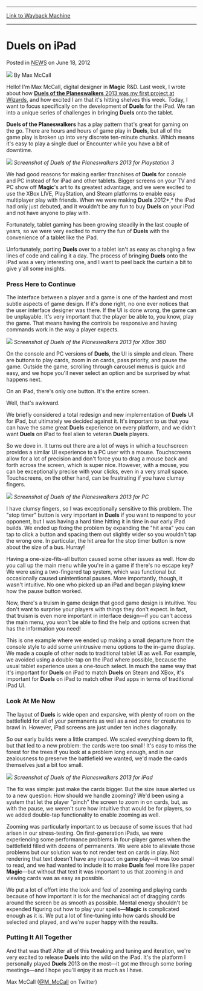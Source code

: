 
---
[Link to Wayback Machine](https://web.archive.org/web/20220705032212/https://magic.wizards.com/en/articles/archive/duels-ipad-2014-02-13)

[_metadata_:author]:- "Max McCall"
[_metadata_:description]:- "Hello! I'm Max McCall, digital designer in Magic R&D. Last week, I wrote about how Duels of the Planeswalkers 2013 was my first project at Wizards, and how excited I am that it's hitting shelves this week. Today, I want to focus specifically on the development of Duels for the iPad. We ran into a unique series of challenges in bringing Duels onto the tablet. Duels of the"
[_metadata_:generator]:- "Drupal 7 (http://drupal.org)"
[_metadata_:node]:- "154396"
[_metadata_:path_date]:- "2014-02-13"
[_metadata_:publish_date]:- "2012-06-18"
[_metadata_:source]:- "div-main-content"
[_metadata_:title]:- "Duels on iPad"
[_metadata_:wayback_capture_timestamp]:- "2022-07-05 03:22:12"
[_metadata_:wayback_raw_url]:- "https://web.archive.org/web/20220705032212id_/https://magic.wizards.com/en/articles/archive/duels-ipad-2014-02-13"
[_metadata_:wayback_url]:- "https://magic.wizards.com/en/articles/archive/duels-ipad-2014-02-13"
---


Duels on iPad
=============



 Posted in [NEWS](/en/articles)
 on June 18, 2012 






![](https://media.magic.wizards.com/styles/auth_small/public/images/person/wizards_author.jpg)
By Max McCall











Hello! I'm Max McCall, digital designer in **Magic** R&D. Last week, I wrote about how [**Duels of the Planeswalkers** 2013 was my first project at Wizards](http://archive.wizards.com/Magic/Magazine/Article.aspx?x=mtg/daily/feature/199), and how excited I am that it's hitting shelves this week. Today, I want to focus specifically on the development of **Duels** for the iPad. We ran into a unique series of challenges in bringing **Duels** onto the tablet.


**Duels of the Planeswalkers** has a play pattern that's great for gaming on the go. There are hours and hours of game play in **Duels**, but all of the game play is broken up into very discrete ten-minute chunks. Which means it's easy to play a single duel or Encounter while you have a bit of downtime.


![](https://media.wizards.com/images/magic/daily/features/feature200_ps3.jpg)
*Screenshot of Duels of the Planeswalkers 2013 for Playstation 3*


We had good reasons for making earlier franchises of **Duels** for console and PC instead of for iPad and other tablets. Bigger screens on your TV and PC show off **Magic**'s art to its greatest advantage, and we were excited to use the XBox LIVE, PlayStation, and Steam platforms to enable easy multiplayer play with friends. When we were making **Duels** 2012*,* the iPad had only just debuted, and it wouldn't be any fun to buy **Duels** on your iPad and not have anyone to play with.


Fortunately, tablet gaming has been growing steadily in the last couple of years, so we were very excited to marry the fun of **Duels** with the convenience of a tablet like the iPad.


Unfortunately, porting **Duels** over to a tablet isn't as easy as changing a few lines of code and calling it a day. The process of bringing **Duels** onto the iPad was a very interesting one, and I want to peel back the curtain a bit to give y'all some insights.


### Press Here to Continue


The interface between a player and a game is one of the hardest and most subtle aspects of game design. If it's done right, no one ever notices that the user interface designer was there. If the UI is done wrong, the game can be unplayable. It's very important that the player be able to, you know, play the game. That means having the controls be responsive and having commands work in the way a player expects.


![](https://media.wizards.com/images/magic/daily/features/feature200_xbox.jpg)
*Screenshot of Duels of the Planeswalkers 2013 for XBox 360*


On the console and PC versions of **Duels**, the UI is simple and clean. There are buttons to play cards, zoom in on cards, pass priority, and pause the game. Outside the game, scrolling through carousel menus is quick and easy, and we hope you'll never select an option and be surprised by what happens next.


On an iPad, there's only one button. It's the entire screen.


Well, that's awkward.


We briefly considered a total redesign and new implementation of **Duels** UI for iPad, but ultimately we decided against it. It's important to us that you can have the same great **Duels** experience on every platform, and we didn't want **Duels** on iPad to feel alien to veteran **Duels** players.


So we dove in. It turns out there are a lot of ways in which a touchscreen provides a similar UI experience to a PC user with a mouse. Touchscreens allow for a lot of precision and don't force you to drag a mouse back and forth across the screen, which is super nice. However, with a mouse, you can be exceptionally precise with your clicks, even in a very small space. Touchscreens, on the other hand, can be frustrating if you have clumsy fingers.


![](https://media.wizards.com/images/magic/daily/features/feature200_pc.jpg)
*Screenshot of Duels of the Planeswalkers 2013 for PC*


I have clumsy fingers, so I was exceptionally sensitive to this problem. The "stop timer" button is very important in **Duels** if you want to respond to your opponent, but I was having a hard time hitting it in time in our early iPad builds. We ended up fixing the problem by expanding the "hit area" you can tap to click a button and spacing them out slightly wider so you wouldn't tap the wrong one. In particular, the hit area for the stop timer button is now about the size of a bus. Hurray!


Having a one-size-fits-all button caused some other issues as well. How do you call up the main menu while you're in a game if there's no escape key? We were using a two-fingered tap system, which was functional but occasionally caused unintentional pauses. More importantly, though, it wasn't intuitive. No one who picked up an iPad and began playing knew how the pause button worked.


Now, there's a truism in game design that good game design is intuitive. You don't want to surprise your players with things they don't expect. In fact, that truism is even more important in interface design—if you can't access the main menu, you won't be able to find the help and options screen that has the information you need!


This is one example where we ended up making a small departure from the console style to add some unintrusive menu options to the in-game display. We made a couple of other nods to traditional tablet UI as well. For example, we avoided using a double-tap on the iPad where possible, because the usual tablet experience uses a one-touch select. In much the same way that it's important for **Duels** on iPad to match **Duels** on Steam and XBox, it's important for **Duels** on iPad to match other iPad apps in terms of traditional iPad UI.


### Look At Me Now


The layout of **Duels** is wide open and expansive, with plenty of room on the battlefield for all of your permanents as well as a red zone for creatures to brawl in. However, iPad screens are just under ten inches diagonally.


So our early builds were a little cramped. We scaled everything down to fit, but that led to a new problem: the cards were too small! It's easy to miss the forest for the trees if you look at a problem long enough, and in our zealousness to preserve the battlefield we wanted, we'd made the cards themselves just a bit too small.


![](https://media.wizards.com/images/magic/daily/features/feature200_ipad.jpg)
*Screenshot of Duels of the Planeswalkers 2013 for iPad*


The fix was simple: just make the cards bigger. But the size issue alerted us to a new question: How should we handle zooming? We'd been using a system that let the player "pinch" the screen to zoom in on cards, but, as with the pause, we weren't sure how intuitive that would be for players, so we added double-tap functionality to enable zooming as well.


Zooming was particularly important to us because of some issues that had arisen in our stress-testing. On first-generation iPads, we were experiencing some performance problems in four-player games when the battlefield filled with dozens of permanents. We were able to alleviate those problems but our solution was to not render text on cards in play. Not rendering that text doesn't have any impact on game play—it was too small to read, and we had wanted to include it to make **Duels** feel more like paper **Magic**—but without that text it was important to us that zooming in and viewing cards was as easy as possible.


We put a lot of effort into the look and feel of zooming and playing cards because of how important it is for the mechanical act of dragging cards around the screen be as smooth as possible. Mental energy shouldn't be expended figuring out how to play your spells—**Magic** is complicated enough as it is. We put a lot of fine-tuning into how cards should be selected and played, and we're super happy with the results.


### Putting It All Together


And that was that! After all of this tweaking and tuning and iteration, we're very excited to release **Duels** into the wild on the iPad. It's the platform I personally played **Duels** 2013 on the most—it got me through some boring meetings—and I hope you'll enjoy it as much as I have.


Max McCall ([@M\_McCall](https://twitter.com/#%21/m_mccall) on Twitter)







